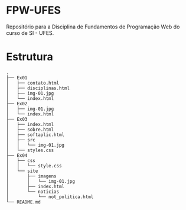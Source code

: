 # FPW-UFES
Repositório para a Disciplina de Fundamentos de Programação Web do curso de SI - UFES.

# Estrutura 

```
.
├── Ex01
│   ├── contato.html
│   ├── disciplinas.html
│   ├── img-01.jpg
│   └── index.html
├── Ex02
│   ├── img-01.jpg
│   └── index.html
├── Ex03
│   ├── index.html
│   ├── sobre.html
│   ├── softaplic.html
│   ├── src
│   │   └── img-01.jpg
│   └── styles.css
├── Ex04
│   ├── css
│   │   └── style.css
│   └── site
│       ├── imagens
│       │   └── img-01.jpg
│       ├── index.html
│       └── noticias
│           └── not_politica.html
└── README.md